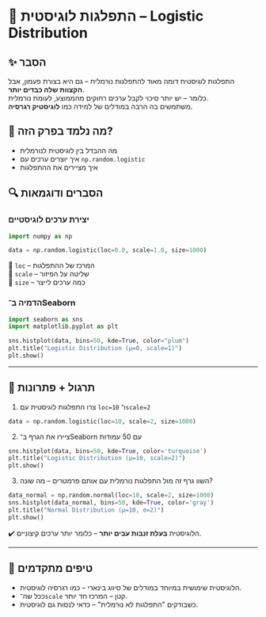# 📘 התפלגות לוגיסטית – Logistic Distribution

## ✨ הסבר

התפלגות לוגיסטית דומה מאוד להתפלגות נורמלית – גם היא בצורת פעמון, אבל **הקצוות שלה כבדים יותר**.  
כלומר – יש יותר סיכוי לקבל ערכים רחוקים מהממוצע, לעומת נורמלית.  
משתמשים בה הרבה במודלים של למידה כמו **לוגיסטיק רגרסיה**.

## 🧠 מה נלמד בפרק הזה?
- מה ההבדל בין לוגיסטית לנורמלית
- איך יוצרים ערכים עם `np.random.logistic`
- איך מציירים את ההתפלגות

## 🔍 הסברים ודוגמאות

### יצירת ערכים לוגיסטיים
```python
import numpy as np

data = np.random.logistic(loc=0.0, scale=1.0, size=1000)
```

🔸 `loc` – המרכז של ההתפלגות  
🔸 `scale` – שליטה על הפיזור  
🔸 `size` – כמה ערכים לייצר

### הדמיה ב־Seaborn
```python
import seaborn as sns
import matplotlib.pyplot as plt

sns.histplot(data, bins=50, kde=True, color="plum")
plt.title("Logistic Distribution (μ=0, scale=1)")
plt.show()
```

---

## 🧪 תרגול + פתרונות

1. צרו התפלגות לוגיסטית עם `loc=10` ו־`scale=2`
```python
data = np.random.logistic(loc=10, scale=2, size=1000)
```

2. ציירו את הגרף ב־Seaborn עם 50 עמודות
```python
sns.histplot(data, bins=50, kde=True, color='turquoise')
plt.title("Logistic Distribution (μ=10, scale=2)")
plt.show()
```

3. השוו גרף זה מול התפלגות נורמלית עם אותם פרמטרים – מה שונה?
```python
data_normal = np.random.normal(loc=10, scale=2, size=1000)
sns.histplot(data_normal, bins=50, kde=True, color='gray')
plt.title("Normal Distribution (μ=10, σ=2)")
plt.show()
```
✔️ הלוגיסטית **בעלת זנבות עבים יותר** – כלומר יותר ערכים קיצוניים.

---

## 💬 טיפים מתקדמים

* הלוגיסטית שימושית במיוחד במודלים של סיווג בינארי – כמו רגרסיה לוגיסטית.
* ככל שה־`scale` קטן – המרכז חד יותר.
* כשבודקים "התפלגות לא נורמלית" – כדאי לנסות גם לוגיסטית.


